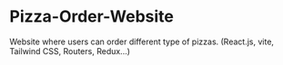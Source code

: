 # Pizza-Order-Website
Website where users can order different type of pizzas. (React.js, vite, Tailwind CSS, Routers, Redux...)
